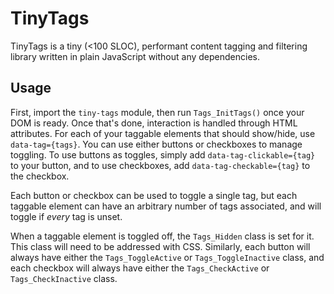 # TinyTags

TinyTags is a tiny (<100 SLOC), performant content tagging and filtering library written in plain JavaScript without any dependencies.

## Usage

First, import the `tiny-tags` module, then run `Tags_InitTags()` once your DOM is ready.
Once that's done, interaction is handled through HTML attributes.
For each of your taggable elements that should show/hide, use `data-tag={tags}`.
You can use either buttons or checkboxes to manage toggling.
To use buttons as toggles, simply add `data-tag-clickable={tag}` to your button, and to use checkboxes, add `data-tag-checkable={tag}` to the checkbox.

Each button or checkbox can be used to toggle a single tag, but each taggable element can have an arbitrary number of tags associated, and will toggle if _every_ tag is unset.

When a taggable element is toggled off, the `Tags_Hidden` class is set for it.
This class will need to be addressed with CSS.
Similarly, each button will always have either the `Tags_ToggleActive` or `Tags_ToggleInactive` class, and each checkbox will always have either the `Tags_CheckActive` or `Tags_CheckInactive` class.
